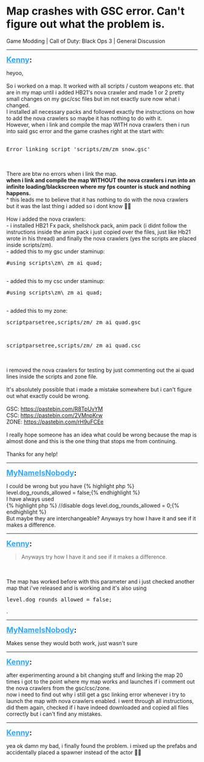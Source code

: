 # Map crashes with GSC error. Can't figure out what the problem is.
Game Modding | Call of Duty: Black Ops 3 | General Discussion

---
<strong style="font-size: 1.4em;"><span style="text-decoration: underline;text-decoration-color: #34a7f9;"><span style="color:#34a7f9;">Kenny</span></span>:</strong>

<p>heyoo,<br /><br />So i worked on a map. It worked with all scripts / custom weapons etc. that are in my map until i added HB21&#39;s nova crawler and made 1 or 2 pretty small changes on my gsc/csc files but im not exactly sure now what i changed.<br />I installed all necessary packs and followed exactly the instructions on how to add the nova crawlers so maybe it has nothing to do with it.<br />However, when i link and compile the map WITH nova crawlers then i run into said gsc error and the game crashes right at the start with:<br /><br /><pre>Error linking script &#39;scripts/zm/zm_snow.gsc&#39;</pre><br /><br />There are btw no errors when i link the map.<br /><strong>when i link and compile the map WITHOUT the nova crawlers i run into an infinite loading/blackscreen where my fps counter is stuck and nothing happens.</strong><br />^ this leads me to believe that it has nothing to do with the nova crawlers but it was the last thing i added so i dont know &#129335;‍♂️<br /><br />How i added the nova crawlers:<br />- i installed HB21 Fx pack, shellshock pack, anim pack (i didnt follow the instructions inside the anim pack i just copied over the files, just like Hb21 wrote in his thread) and finally the nova crawlers (yes the scripts are placed inside scripts/zm).<br />- added this to my gsc under staminup:<br /><pre>#using scripts\zm\_zm_ai_quad;</pre><br />- added this to my csc under staminup:<br /><pre>#using scripts\zm\_zm_ai_quad;</pre><br />- added this to my zone:<br /><pre>scriptparsetree,scripts/zm/_zm_ai_quad.gsc</pre><br /><pre>scriptparsetree,scripts/zm/_zm_ai_quad.csc</pre><br /><br />i removed the nova crawlers for testing by just commenting out the ai quad lines inside the scripts and zone file.<br /><br />It&#39;s absolutely possible that i made a mistake somewhere but i can&#39;t figure out what exactly could be wrong.<br /><br />GSC: <a href="https://pastebin.com/R8TpUvYM">https://pastebin.com/R8TpUvYM</a><br />CSC: <a href="https://pastebin.com/2VMnpKrw">https://pastebin.com/2VMnpKrw</a><br />ZONE: <a href="https://pastebin.com/rH9uFCEe">https://pastebin.com/rH9uFCEe</a><br /><br />I really hope someone has an idea what could be wrong because the map is almost done and this is the one thing that stops me from continuing.<br /><br />Thanks for any help!</p>

---
<strong style="font-size: 1.4em;"><span style="text-decoration: underline;text-decoration-color: #34a7f9;"><span style="color:#34a7f9;">MyNameIsNobody</span></span>:</strong>

<p>I could be wrong but you have {% highlight php %}
level.dog_rounds_allowed = false;{% endhighlight %}
<br />I have always used<br />{% highlight php %}
//disable dogs
    level.dog_rounds_allowed = 0;{% endhighlight %}
<br />But maybe they are interchangeable? Anyways try how I have it and see if it makes a difference.</p>

---
<strong style="font-size: 1.4em;"><span style="text-decoration: underline;text-decoration-color: #34a7f9;"><span style="color:#34a7f9;">Kenny</span></span>:</strong>

<p><blockquote>Anyways try how I have it and see if it makes a difference.<br /></blockquote><br /><br />The map has worked before with this parameter and i just checked another map that i&#39;ve released and is working and it&#39;s also using <pre>level.dog_rounds_allowed = false;</pre>.</p>

---
<strong style="font-size: 1.4em;"><span style="text-decoration: underline;text-decoration-color: #34a7f9;"><span style="color:#34a7f9;">MyNameIsNobody</span></span>:</strong>

<p>Makes sense they would both work, just wasn&#39;t sure</p>

---
<strong style="font-size: 1.4em;"><span style="text-decoration: underline;text-decoration-color: #34a7f9;"><span style="color:#34a7f9;">Kenny</span></span>:</strong>

<p>after experimenting around a bit changing stuff and linking the map 20 times i got to the point where my map works and launches if i comment out the nova crawlers from the gsc/csc/zone.<br />now i need to find out why i still get a gsc linking error whenever i try to launch the map with nova crawlers enabled. i went through all instructions, did them again, checked if i have indeed downloaded and copied all files correctly but i can&#39;t find any mistakes.</p>

---
<strong style="font-size: 1.4em;"><span style="text-decoration: underline;text-decoration-color: #34a7f9;"><span style="color:#34a7f9;">Kenny</span></span>:</strong>

<p>yea ok damn my bad, i finally found the problem. i mixed up the prefabs and accidentally placed a spawner instead of the actor &#129318;‍♂️</p>
